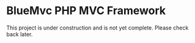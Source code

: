 # BlueMvc PHP MVC Framework

This project is under construction and is not yet complete. Please check back later.
